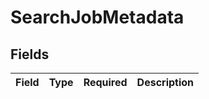 # SearchJobMetadata


## Fields

| Field       | Type        | Required    | Description |
| ----------- | ----------- | ----------- | ----------- |